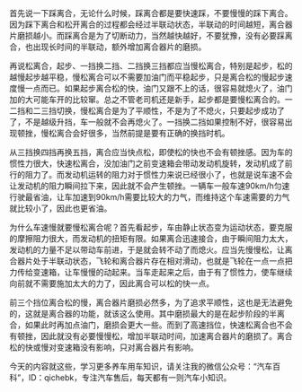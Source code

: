 首先说一下踩离合，无论什么时候，踩离合都是要快速踩，不要慢慢的踩下离合。因为踩下离合和松开离合的过程都会经过半联动状态，半联动的时间越短，离合器片磨损越小。而踩离合是为了切断动力，当然越快越好，不要犹豫，没有必要踩离合，也出现长时间的半联动，额外增加离合器片的磨损。

再说松离合，起步、一挡换二挡、二挡换三挡都应当慢松离合，特别是起步，松的越慢起步越平稳，慢松离合可以不需要加油门而平稳起步，只是离合松的慢起步速度慢一点而已。如果起步离合松的快，油门又跟不上的话，很容易就熄火了，油门加的大可能车开的比较窜。总之不管老司机还是新手，起步都是要慢松离合的。一二挡和二三挡切换，慢松离合是为了平顺性，不是为了不熄火，只要起步成功了了，不是越级升挡，车一般就不会再熄火了。一挡换二挡如果控制不好，很容易出现顿挫，慢松离合会好很多，当然前提是要有正确的换挡时机。



从三挡换四挡再换五挡，离合应当快点松，即使松的快也不会有顿挫感。因为车的惯性力很大，快速松离合，没加油门之前变速箱会带动发动机旋转，发动机成了前行的阻力了。而发动机运转的阻力对于惯性力来说已经很小了，也就是说车速不会让发动机的阻力瞬间拉下来，因此就不会产生顿挫。一辆车一般车速90km/h匀速行驶最省油，让车加速到90km/h需要比较大的力气，而维持这个车速需要的力气就比较小了，因此也更省油。



为什么车速慢就要慢松离合呢？首先看起步，车由静止状态变为运动状态，要克服的摩擦阻力很大，而发动机的扭矩有限。如果离合迅速接合，由于瞬间阻力太大，发动机的力量不足以带动车前进，于是就会转不动了而熄火。应当先慢慢松，让离合器片处于半联动状态，飞轮和离合器片存在相对滑动，也就是飞轮在一点一点把力传给变速箱，让车慢慢的动起来。当车走起来之后，由于有了惯性力，使车继续向前就不需要施加太大的力了，因此离合可以松的快一点。

前三个挡位离合松的慢，离合器片磨损必然多，为了追求平顺性，这也是无法避免的，这就是离合器的功能，就该这么使用。其中磨损最大的是在起步阶段的半离合，如果此时再加点油门，磨损会更大一些。而到了高速挡位，快速松离合也不会有顿挫，因此就没有必要慢慢松，增加半联动时间，加速离合器片的磨损了。离合松的快或慢对变速箱没有影响，只对离合器片有影响。

今天的内容就这些，学习更多养车用车知识，请关注我的微信公众号：“汽车百科”，ID：qichebk，专注汽车售后，每天都有一则汽车小知识。

